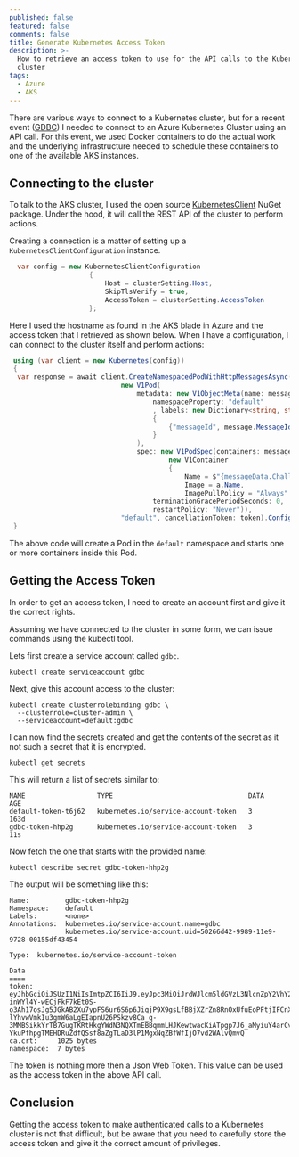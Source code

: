 ```yaml
---
published: false
featured: false
comments: false
title: Generate Kubernetes Access Token
description: >-
  How to retrieve an access token to use for the API calls to the Kubernetes
  cluster
tags:
  - Azure
  - AKS
---
```

There are various ways to connect to a Kubernetes cluster, but for a recent event ([GDBC](https://globaldevopsbootcamp.com/)) I needed to connect to an Azure Kubernetes Cluster using an API call. For this event, we used Docker containers to do the actual work and the underlying infrastructure needed to schedule these containers to one of the available AKS instances. 

## Connecting to the cluster

To talk to the AKS cluster, I used the open source [KubernetesClient](https://www.nuget.org/packages/KubernetesClient/) NuGet package. Under the hood, it will call the REST API of the cluster to perform actions.

Creating a connection is a matter of setting up a `KubernetesClientConfiguration` instance. 

```csharp
  var config = new KubernetesClientConfiguration
                    {
                        Host = clusterSetting.Host,
                        SkipTlsVerify = true,
                        AccessToken = clusterSetting.AccessToken
                    };
```

Here I used the hostname as found in the AKS blade in Azure and the access token that I retrieved as shown below. When I have a configuration, I can connect to the cluster itself and perform actions:

```csharp
 using (var client = new Kubernetes(config))
 {
  var response = await client.CreateNamespacedPodWithHttpMessagesAsync(
                            new V1Pod(
                                metadata: new V1ObjectMeta(name: message.MessageId,
                                    namespaceProperty: "default"
                                    , labels: new Dictionary<string, string>
                                    {                                      
                                        {"messageId", message.MessageId}
                                    }
                                ),
                                spec: new V1PodSpec(containers: messageData.Containers.Select((a, index) =>
                                        new V1Container
                                        {
                                            Name = $"{messageData.ChallengeId.ToLowerInvariant()}-{index + 1:D2}",
                                            Image = a.Name,
                                            ImagePullPolicy = "Always"                                                                                  }).ToList(),
                                    terminationGracePeriodSeconds: 0,
                                    restartPolicy: "Never")),
                            "default", cancellationToken: token).ConfigureAwait(false);
 }
```

The above code will create a Pod in the `default` namespace and starts one or more containers inside this Pod.

## Getting the Access Token

In order to get an access token, I need to create an account first and give it the correct rights.

Assuming we have connected to the cluster in some form, we can issue commands using the kubectl tool.

Lets first create a service account called `gdbc`.

```
kubectl create serviceaccount gdbc
```

Next, give this account access to the cluster:

```
kubectl create clusterrolebinding gdbc \
  --clusterrole=cluster-admin \
  --serviceaccount=default:gdbc
```

I can now find the secrets created and get the contents of the secret as it not such a secret that it is encrypted.

```
kubectl get secrets
```

This will return a list of secrets similar to:

```
NAME                  TYPE                                  DATA      AGE
default-token-t6j62   kubernetes.io/service-account-token   3         163d
gdbc-token-hhp2g      kubernetes.io/service-account-token   3         11s
```

Now fetch the one that starts with the provided name:

```
kubectl describe secret gdbc-token-hhp2g
```

The output will be something like this:

```
Name:         gdbc-token-hhp2g
Namespace:    default
Labels:       <none>
Annotations:  kubernetes.io/service-account.name=gdbc
              kubernetes.io/service-account.uid=50266d42-9989-11e9-9728-00155df43454

Type:  kubernetes.io/service-account-token

Data
====
token:      eyJhbGciOiJSUzI1NiIsImtpZCI6IiJ9.eyJpc3MiOiJrdWJlcm5ldGVzL3NlcnZpY2VhY2NvdW50Iiwia3ViZXJuZXRlcy5pby9zZXJ2aWNlYWNjb3VudC9uYW1lc3BhY2UiOiJkZWZheddeVzLmlvL3NlcweY2VhY2NvdW50L3NlcnZpY2UtYWNjb3VudC5uYW1lIjoiZ2RiYyIsImt1YmVybmV0ZXMuaW8vc2VydmljZWFjY291bnQvc2VydmdeS1hY2NvdW50LnVpZCI6IjUwMjY2ZDQyLTk5ODktMTFlOS05NzI4LTAwMTU1ZGY0MzQ1NCIsInN1YiI6InN5c3RlbTpzZXJ2aWNlYWNjb3VudDpkZWZhdWx0OmdkYmMifQ.Bd-inWYl4Y-wECjFkF7kEt0S-o3Ah17osJg5JGkAB2Xu7ypFS6ur6S6p6JiqjP9X9gsLfBBjXZrZn8RnOxUfuEoPFtjIFCnXI4xNsNWzSo8ahbwETb5lfGkMFFurYyxlSYqE3FO1X3L7xGQfYXaD5vEVZ01dTrZdQ87PH-lYhvwVmkIu3gmW6aLgEIapnU26PSkzv8Ca_q-3MMBSikkYrTB7GugTKRtHkgYWdN3NQXTmEBBqmmLHJKewtwacKiATpgp7J6_aMyiuY4arCvL8F0DYL3-YkuPfhpgTMEHDRuZdfQSsf8aZgTLaD3lP1MgxNqZBfWfIjO7vd2WAlvQmvQ
ca.crt:     1025 bytes
namespace:  7 bytes
```

The token is nothing more then a Json Web Token. This value can be used as the access token in the above API call.

## Conclusion

Getting the access token to make authenticated calls to a Kubernetes cluster is not that difficult, but be aware that you need to carefully store the access token and give it the correct amount of privileges. 